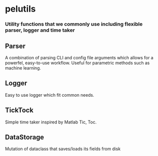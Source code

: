 # pelutils
### Utility functions that we commonly use including flexible parser, logger and time taker

## Parser
A combination of parsing CLI and config file arguments which allows for a powerfel, easy-to-use workflow.
Useful for parametric methods such as machine learning.

## Logger
Easy to use logger which fit common needs.

## TickTock
Simple time taker inspired by Matlab Tic, Toc.

## DataStorage
Mutation of dataclass that saves/loads its fields from disk
